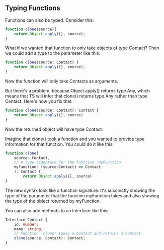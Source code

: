 ## Typing Functions

Functions can also be typed. Consider this:

```js
function clone(source){
    return Object.apply({}, source);
}
```

What if we wanted that function to only take objects of type Contact? Then we could add a type to the parameter like this:

```ts
function clone(source: Contact) {
    return Object.apply({}, source);
}
```

Now the function will only take Contacts as arguments. 

But there's a problem, because Object.apply() returns type Any, which means that TS will infer that clone() returns type Any rather than type Contact. Here's how you fix that:

```ts
function clone(source: Contact): Contact {
    return Object.apply({}, source)
}
```

Now the returned object will have type Contact.

Imagine that clone() took a function and you wanted to provide type information for that function. You could do it like this:

```ts
function clone(
    source: Contact,
    // A type signature for the function 'myFunction' 
    myFunction: (source:Contact) => Contact
    ): Contact {
        return Object.apply({}, source)
}
```

The new syntax look like a function signature. It's succinctly showing the type of the parameter that the function myFunction takes and also showing the type of the object returned by myFunction.

You can also add methods to an Interface like this:

```ts
Interface Contact {
    id: number;
    name: string;
    // Function 'clone' takes a Contact and returns a Contact
    clone(source: Contact): Contact;
}
```
